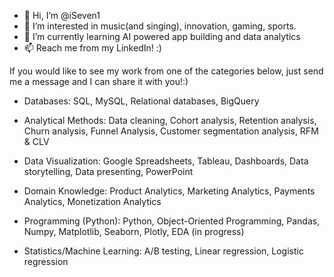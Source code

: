 - 👋 Hi, I’m @iSeven1
- 👀 I’m interested in music(and singing), innovation, gaming, sports.
- 🌱 I’m currently learning AI powered app building and data analytics
- 📫 Reach me from my LinkedIn!
 :)

If you would like to see my work from one of the categories below, just send me a message and I can share it with you!:)

- Databases: SQL, MySQL, Relational databases, BigQuery

- Analytical Methods: Data cleaning, Cohort analysis, Retention analysis, Churn analysis, Funnel Analysis, Customer segmentation analysis, RFM & CLV

- Data Visualization: Google Spreadsheets, Tableau, Dashboards, Data storytelling, Data presenting, PowerPoint

- Domain Knowledge: Product Analytics, Marketing Analytics, Payments Analytics, Monetization Analytics

- Programming (Python): Python, Object-Oriented Programming, Pandas, Numpy, Matplotlib, Seaborn, Plotly, EDA (in progress)

- Statistics/Machine Learning: A/B testing, Linear regression, Logistic regression
